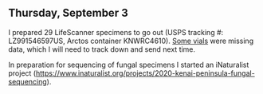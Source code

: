 
## Thursday, September 3

I prepared 29 LifeScanner specimens to go out (USPS tracking #: LZ991546597US, Arctos container KNWRC4610). [Some vials](#lifescanner-vials-with-missing-data) were missing data, which I will need to track down and send next time.

In preparation for sequencing of fungal specimens I started an iNaturalist project (<https://www.inaturalist.org/projects/2020-kenai-peninsula-fungal-sequencing>).
